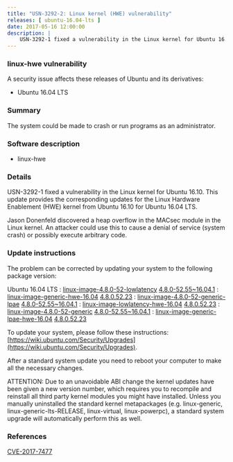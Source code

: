```yaml
---
title: "USN-3292-2: Linux kernel (HWE) vulnerability"
releases: [ ubuntu-16.04-lts ]
date: 2017-05-16 12:00:00
description: |
    USN-3292-1 fixed a vulnerability in the Linux kernel for Ubuntu 16.10. This update provides the corresponding updates for the Linux Hardware Enablement (HWE) kernel from Ubuntu 16.10 for Ubuntu 16.04 LTS.
--- 
```

 
### linux-hwe vulnerability

A security issue affects these releases of Ubuntu and its derivatives:

* Ubuntu 16.04 LTS

### Summary

The system could be made to crash or run programs as an administrator. 

### Software description

* linux-hwe 

### Details

USN-3292-1 fixed a vulnerability in the Linux kernel for Ubuntu 16.10. This update provides the corresponding updates for the Linux Hardware Enablement (HWE) kernel from Ubuntu 16.10 for Ubuntu 16.04 LTS.

Jason Donenfeld discovered a heap overflow in the MACsec module in the Linux kernel. An attacker could use this to cause a denial of service (system crash) or possibly execute arbitrary code. 

### Update instructions

The problem can be corrected by updating your system to the following package version:

Ubuntu 16.04 LTS
 : [linux-image-4.8.0-52-lowlatency](https://launchpad.net/ubuntu/+source/linux-hwe) <span> [4.8.0-52.55~16.04.1](https://launchpad.net/ubuntu/+source/linux-hwe/4.8.0-52.55~16.04.1) </span> 
 : [linux-image-generic-hwe-16.04](https://launchpad.net/ubuntu/+source/linux-hwe) <span> [4.8.0.52.23](https://launchpad.net/ubuntu/+source/linux-hwe/4.8.0-52.55~16.04.1) </span> 
 : [linux-image-4.8.0-52-generic-lpae](https://launchpad.net/ubuntu/+source/linux-hwe) <span> [4.8.0-52.55~16.04.1](https://launchpad.net/ubuntu/+source/linux-hwe/4.8.0-52.55~16.04.1) </span> 
 : [linux-image-lowlatency-hwe-16.04](https://launchpad.net/ubuntu/+source/linux-hwe) <span> [4.8.0.52.23](https://launchpad.net/ubuntu/+source/linux-hwe/4.8.0-52.55~16.04.1) </span> 
 : [linux-image-4.8.0-52-generic](https://launchpad.net/ubuntu/+source/linux-hwe) <span> [4.8.0-52.55~16.04.1](https://launchpad.net/ubuntu/+source/linux-hwe/4.8.0-52.55~16.04.1) </span> 
 : [linux-image-generic-lpae-hwe-16.04](https://launchpad.net/ubuntu/+source/linux-hwe) <span> [4.8.0.52.23](https://launchpad.net/ubuntu/+source/linux-hwe/4.8.0-52.55~16.04.1) </span> 

To update your system, please follow these instructions: [https://wiki.ubuntu.com/Security/Upgrades](https://wiki.ubuntu.com/Security/Upgrades).

After a standard system update you need to reboot your computer to make all the necessary changes.

ATTENTION: Due to an unavoidable ABI change the kernel updates have been given a new version number, which requires you to recompile and reinstall all third party kernel modules you might have installed. Unless you manually uninstalled the standard kernel metapackages (e.g. linux-generic, linux-generic-lts-RELEASE, linux-virtual, linux-powerpc), a standard system upgrade will automatically perform this as well. 

### References

 [CVE-2017-7477](http://people.ubuntu.com/~ubuntu-security/cve/CVE-2017-7477)
 
